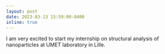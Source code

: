 ```yaml
---
layout: post
date: 2023-03-13 15:59:00-0400
inline: true
---
```


I am very excited to start my internship on structural analysis of nanoparticles at UMET laboratory in Lille.
